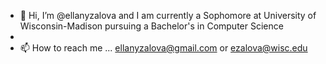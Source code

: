 - 👋 Hi, I’m @ellanyzalova and I am currently a Sophomore at University of Wisconsin-Madison pursuing a Bachelor's in Computer Science
- 
- 📫 How to reach me ... ellanyzalova@gmail.com or ezalova@wisc.edu

<!---
ellanyzalova/ellanyzalova is a ✨ special ✨ repository because its `README.md` (this file) appears on your GitHub profile.
You can click the Preview link to take a look at your changes.
--->
